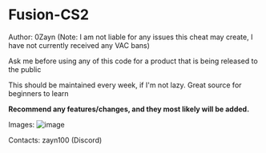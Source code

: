 # Fusion-CS2

Author: 0Zayn
(Note: I am not liable for any issues this cheat may create, I have not currently received any VAC bans)

Ask me before using any of this code for a product that is being released to the public

This should be maintained every week, if I'm not lazy.
Great source for beginners to learn

**Recommend any features/changes, and they most likely will be added.**

Images:
![image](https://github.com/user-attachments/assets/9437db67-af86-4a4d-a2a5-85d2c2ae493f)

Contacts: zayn100 (Discord)
